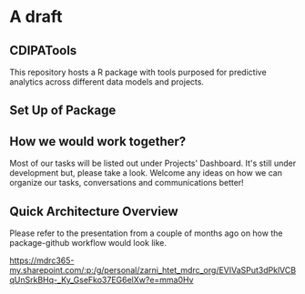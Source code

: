 # A draft


## CDIPATools
This repository hosts a R package with tools purposed for predictive analytics across different data models and projects.

## Set Up of Package


## How we would work together?

Most of our tasks will be listed out under Projects' Dashboard. It's still under development but, please take a look. Welcome any ideas on how we can organize our tasks, conversations and communications better!

## Quick Architecture Overview
Please refer to the presentation from a couple of months ago on how the package-github workflow would look like.

https://mdrc365-my.sharepoint.com/:p:/g/personal/zarni_htet_mdrc_org/EVIVaSPut3dPklVCBqUnSrkBHq-_Ky_GseFko37EG6elXw?e=mma0Hv

